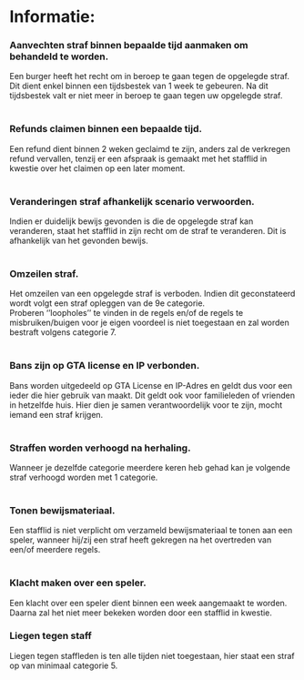 # **Informatie:**<br>

### **Aanvechten straf binnen bepaalde tijd aanmaken om behandeld te worden.**<br>
Een burger heeft het recht om in beroep te gaan tegen de opgelegde straf. Dit dient enkel binnen een tijdsbestek van 1 week te gebeuren. Na dit tijdsbestek valt er niet meer in beroep te gaan tegen uw opgelegde straf.<br>
</br>

### **Refunds claimen binnen een bepaalde tijd.**<br>
Een refund dient binnen 2 weken geclaimd te zijn, anders zal de verkregen refund vervallen, tenzij er een afspraak is gemaakt met het stafflid in kwestie over het claimen op een later moment.<br>
</br>

### **Veranderingen straf afhankelijk scenario verwoorden.**<br>
Indien er duidelijk bewijs gevonden is die de opgelegde straf kan veranderen, staat het stafflid in zijn recht om de straf te veranderen. Dit is afhankelijk van het gevonden bewijs.<br>
</br>

### **Omzeilen straf.**<br>
Het omzeilen van een opgelegde straf is  verboden. Indien dit geconstateerd wordt volgt een straf opleggen van de 9e categorie.<br>
Proberen ‘’loopholes’’ te vinden in de regels en/of de regels te misbruiken/buigen voor je eigen voordeel is niet toegestaan en zal worden bestraft volgens categorie 7.<br>
</br>

### **Bans zijn op GTA license en IP verbonden.**<br>
Bans worden uitgedeeld op GTA License en IP-Adres en geldt dus voor een ieder die hier gebruik van maakt. Dit geldt ook voor familieleden of vrienden in hetzelfde huis. Hier dien je samen verantwoordelijk voor te zijn, mocht iemand een straf krijgen.<br>
</br>

### **Straffen worden verhoogd na herhaling.**<br>
Wanneer je dezelfde categorie meerdere keren heb gehad kan je volgende straf verhoogd worden met 1 categorie.<br>
</br>

### **Tonen bewijsmateriaal.**<br>
Een stafflid is niet verplicht om verzameld bewijsmateriaal te tonen aan een speler, wanneer hij/zij een straf heeft gekregen na het overtreden van een/of meerdere regels.<br>
</br>

### **Klacht maken over een speler.**<br>
Een klacht over een speler dient binnen een week aangemaakt te worden. Daarna zal het niet meer bekeken worden door een stafflid in kwestie.

### **Liegen tegen staff** </br>
Liegen tegen staffleden is ten alle tijden niet toegestaan, hier staat een straf op van minimaal categorie 5.</br>
